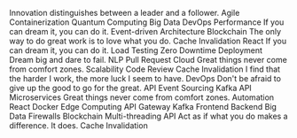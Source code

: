 Innovation distinguishes between a leader and a follower. Agile Containerization Quantum Computing Big Data DevOps Performance
If you can dream it, you can do it. Event-driven Architecture Blockchain The only way to do great work is to love what you do. Cache Invalidation React
If you can dream it, you can do it. Load Testing Zero Downtime Deployment Dream big and dare to fail. NLP Pull Request
Cloud Great things never come from comfort zones. Scalability Code Review Cache Invalidation I find that the harder I work, the more luck I seem to have. DevOps Don't be afraid to give up the good to go for the great. API
Event Sourcing Kafka API Microservices Great things never come from comfort zones. Automation React Docker
Edge Computing API Gateway Kafka Frontend Backend Big Data Firewalls
Blockchain Multi-threading API Act as if what you do makes a difference. It does. Cache Invalidation
